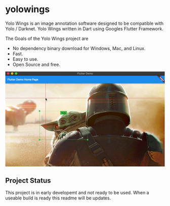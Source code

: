 # yolowings

Yolo Wings is an image annotation software designed to be compatible with Yolo / Darknet. Yolo Wings written in Dart using Googles Flutter Framework.

The Goals of the Yolo Wings project are

* No dependency binary download for Windows, Mac, and Linux.
* Fast.
* Easy to use.
* Open Source and free.

![Cover Image](https://raw.githubusercontent.com/kenthinson/Yolo-Wings/master/cover.jpg)

## Project Status

This project is in early developemt and not ready to be used. When a useable build is ready this readme will be updates.

